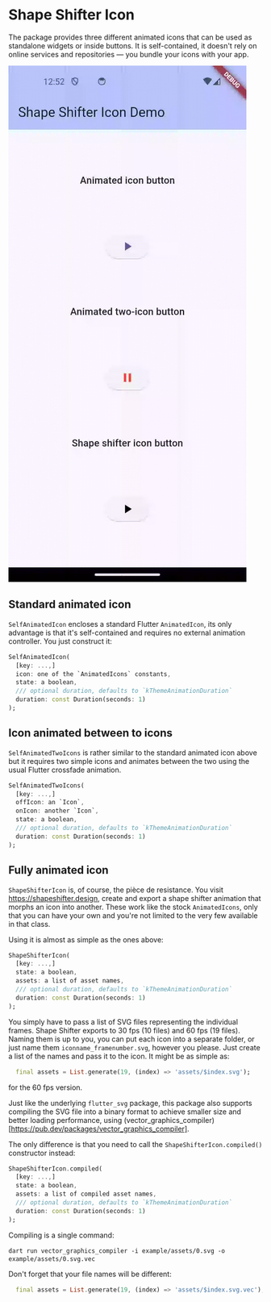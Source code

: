 # Shape Shifter Icon

The package provides three different animated icons that can be used as standalone widgets or inside buttons. It is self-contained, it doesn't rely on online services and repositories — you bundle your icons with your app.

![Screenshot](https://github.com/deakjahn/shape_shifter_icon/blob/master/example/assets/sample/screen.gif "Screenshot")

## Standard animated icon

`SelfAnimatedIcon` encloses a standard Flutter `AnimatedIcon`, its only advantage is that it's self-contained and requires no external animation controller. You just construct it:

```dart
SelfAnimatedIcon(
  [key: ...,]
  icon: one of the `AnimatedIcons` constants,
  state: a boolean,
  /// optional duration, defaults to `kThemeAnimationDuration`
  duration: const Duration(seconds: 1)
);
```

## Icon animated between to icons

`SelfAnimatedTwoIcons` is rather similar to the standard animated icon above but it requires two simple icons and animates between the two using the usual Flutter crossfade animation.

```dart
SelfAnimatedTwoIcons(
  [key: ...,]
  offIcon: an `Icon`,
  onIcon: another `Icon`,
  state: a boolean,
  /// optional duration, defaults to `kThemeAnimationDuration`
  duration: const Duration(seconds: 1)
);
```

## Fully animated icon

`ShapeShifterIcon` is, of course, the pièce de resistance. You visit https://shapeshifter.design, create and export a shape shifter animation that morphs an icon into another. These work like the stock `AnimatedIcons`, only that you can have your own and you're not limited to the very few available in that class.

Using it is almost as simple as the ones above:

```dart
ShapeShifterIcon(
  [key: ...,]
  state: a boolean,
  assets: a list of asset names,
  /// optional duration, defaults to `kThemeAnimationDuration`
  duration: const Duration(seconds: 1)
);
```

You simply have to pass a list of SVG files representing the individual frames. Shape Shifter exports to 30 fps (10 files) and 60 fps (19 files). Naming them is up to you, you can put each icon into a separate folder, or just name them `iconname_framenumber.svg`, however you please. Just create a list of the names and pass it to the icon. It might be as simple as:

```dart
  final assets = List.generate(19, (index) => 'assets/$index.svg');
```

for the 60 fps version.

Just like the underlying `flutter_svg` package, this package also supports compiling the SVG file into a binary format to achieve smaller size and better loading performance, using (vector_graphics_compiler)[https://pub.dev/packages/vector_graphics_compiler].

The only difference is that you need to call the `ShapeShifterIcon.compiled()` constructor instead:

```dart
ShapeShifterIcon.compiled(
  [key: ...,]
  state: a boolean,
  assets: a list of compiled asset names,
  /// optional duration, defaults to `kThemeAnimationDuration`
  duration: const Duration(seconds: 1)
);
```

Compiling is a single command:

```
dart run vector_graphics_compiler -i example/assets/0.svg -o example/assets/0.svg.vec
```

Don't forget that your file names will be different:


```dart
  final assets = List.generate(19, (index) => 'assets/$index.svg.vec');
```
